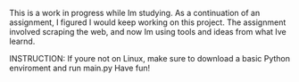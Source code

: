 This is a work in progress while Im studying.
As a continuation of an assignment, I figured I would keep working on this project.
The assignment involved scraping the web, and now Im using tools and ideas from what Ive learnd.

INSTRUCTION:
If youre not on Linux, make sure to download a basic Python enviroment and run main.py
Have fun!
